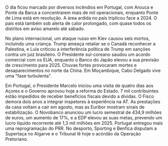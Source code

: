 O dia ficou marcado por diversos incêndios em Portugal, com Arouca e Ponte da Barca a concentrarem mais de mil operacionais, enquanto Ponte de Lima está em resolução. A área ardida no país triplicou face a 2024. O país está também sob alerta de calor prolongado, com quase todos os distritos em aviso amarelo até sábado.

No plano internacional, um ataque russo em Kiev causou seis mortos, incluindo uma criança. Trump ameaça retaliar se o Canadá reconhecer a Palestina, e Lula criticou a interferência política de Trump em sanções contra um juiz brasileiro. O Presidente sul-coreano saudou um acordo comercial com os EUA, enquanto o Banco do Japão elevou a sua previsão de crescimento para 2025. Chuvas fortes provocaram mortes e desaparecimentos no norte da China. Em Moçambique, Cabo Delgado vive uma "fase turbulenta".

Em Portugal, o Presidente Marcelo iniciou uma visita de quatro dias aos Açores e o Governo aprovou hoje a reforma do Estado. 7 mil contribuintes estão impedidos de receber benefícios fiscais devido a dívidas. O Fisco demora dois anos a integrar inspetores à experiência na AT. As prestações da casa voltam a cair em agosto, mas as Euribor mostram sinais de estabilização. O Novobanco anunciou um lucro semestral de 434,9 milhões de euros, um aumento de 17%, e a EDP elevou as suas metas, prevendo um lucro líquido recorrente até 1,3 mil milhões em 2025. Portugal entregou mais uma reprogramação do PRR. No desporto, Sporting e Benfica disputam a Supertaça no Algarve e o Tribunal lê hoje o acórdão da Operação Pretoriano.
